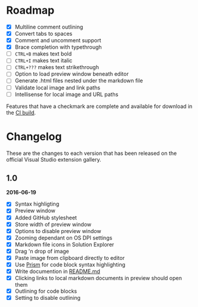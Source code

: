 # Roadmap

- [x] Multiline comment outlining
- [x] Convert tabs to spaces
- [x] Comment and uncomment support
- [x] Brace completion with typethrough
- [ ] `CTRL+B` makes text bold
- [ ] `CTRL+I` makes text italic
- [ ] `CTRL+???` makes text strikethrough
- [ ] Option to load preview window beneath editor
- [ ] Generate .html files nested under the markdown file
- [ ] Validate local image and link paths
- [ ] Intellisense for local image and URL paths

Features that have a checkmark are complete and available for
download in the
[CI build](http://vsixgallery.com/extension/9ca64947-e9ca-4543-bfb8-6cce9be19fd6/).

# Changelog

These are the changes to each version that has been released
on the official Visual Studio extension gallery.

## 1.0

**2016-06-19**

- [x] Syntax highligting
- [x] Preview window
- [x] Added GitHub stylesheet
- [x] Store width of preview window
- [x] Options to disable preview window
- [x] Zooming dependant on OS DPI settings
- [x] Markdown file icons in Solution Explorer
- [x] Drag 'n drop of image
- [x] Paste image from clipboard directly to editor
- [x] Use [Prism](http://prismjs.com/) for code block syntax highlighting
- [x] Write documention in [README.md](README.md)
- [x] Clicking links to local markdown documents in preview should open them
- [x] Outlining for code blocks
- [x] Setting to disable outlining